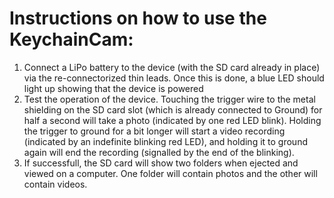 # Instructions on how to use the KeychainCam:

1. Connect a LiPo battery to the device (with the SD card already in place) via the re-connectorized thin leads. Once this is done, a blue LED should light up showing that the device is powered
2. Test the operation of the device. Touching the trigger wire to the metal shielding on the SD card slot (which is already connected to Ground) for half a second will take a photo (indicated by one red LED blink). Holding the trigger to ground for a bit longer will start a video recording (indicated by an indefinite blinking red LED), and holding it to ground again will end the recording (signalled by the end of the blinking).
3. If successfull, the SD card will show two folders when ejected and viewed on a computer. One folder will contain photos and the other will contain videos.
